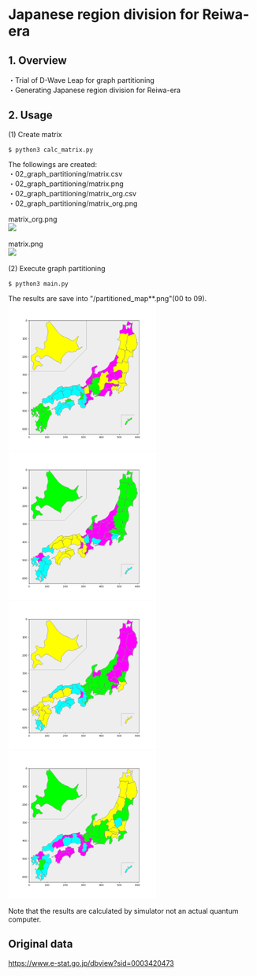 # Japanese region division for Reiwa-era

## 1. Overview

・Trial of D-Wave Leap for graph partitioning  
・Generating Japanese region division for Reiwa-era

## 2. Usage

(1) Create matrix

```
$ python3 calc_matrix.py
```

The followings are created:  
・02_graph_partitioning/matrix.csv  
・02_graph_partitioning/matrix.png  
・02_graph_partitioning/matrix_org.csv  
・02_graph_partitioning/matrix_org.png  

matrix_org.png  
<img src=matrix_org.png width=400>

matrix.png  
<img src=matrix.png width=400>

(2) Execute graph partitioning

```
$ python3 main.py
```

The results are save into "/partitioned_map**.png"(00 to 09).  
<img src=img/partitioned_map01.png width=300>
<img src=img/partitioned_map02.png width=300>
<img src=img/partitioned_map03.png width=300>
<img src=img/partitioned_map04.png width=300>

Note that the results are calculated by simulator not an actual quantum computer.

## Original data
https://www.e-stat.go.jp/dbview?sid=0003420473
